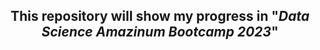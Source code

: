 <h2 style="text-align: center;">This repository will show my progress in "<i>Data Science Amazinum Bootcamp 2023</i>"</h2> 
